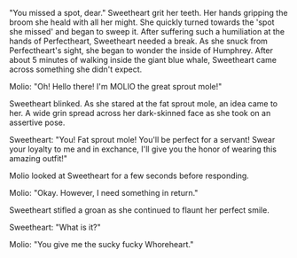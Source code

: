 "You missed a spot, dear."
Sweetheart grit her teeth. Her hands gripping the broom she heald with all her might. She quickly turned towards the 'spot she missed' and began to sweep it. After suffering such a humiliation at the hands of Perfectheart, Sweetheart needed a break. As she snuck from Perfectheart's sight, she began to wonder the inside of Humphrey. After about 5 minutes of walking inside the giant blue whale, Sweetheart came across something she didn't expect.

Molio: "Oh! Hello there! I'm MOLIO the great sprout mole!"

Sweetheart blinked. As she stared at the fat sprout mole, an idea came to her. A wide grin spread across her dark-skinned face as she took on an assertive pose.

Sweetheart: "You! Fat sprout mole! You'll be perfect for a servant! Swear your loyalty to me and in exchance, I'll give you the honor of wearing this amazing outfit!"

Molio looked at Sweetheart for a few seconds before responding.

Molio: "Okay. However, I need something in return."

Sweetheart stifled a groan as she continued to flaunt her perfect smile.

Sweetheart: "What is it?"

Molio: "You give me the sucky fucky Whoreheart."